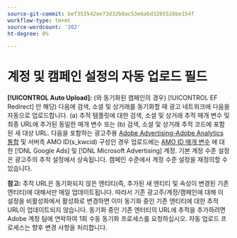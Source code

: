 ```yaml
---
source-git-commit: bef353542ee73d32b8ac53e6abd3265528be154f
workflow-type: tm+mt
source-wordcount: '202'
ht-degree: 0%

---
```

# 계정 및 캠페인 설정의 자동 업로드 필드

**[!UICONTROL Auto Upload]:** (와 동기화된 캠페인의 경우) [!UICONTROL EF Redirect] 만 해당) 다음에 검색, 소셜 및 상거래를 동기화할 때 광고 네트워크에 다음을 자동으로 업로드합니다. (a) 추적 템플릿에 대한 검색, 소셜 및 상거래 추적 매개 변수 및 최종 URL에 추가된 동일한 매개 변수 또는 (b) 검색, 소셜 및 상거래 추적 코드에 포함된 새 대상 URL. 다음을 포함하는 광고주용 [Adobe Advertising-Adobe Analytics 통합](https://experienceleague.adobe.com/docs/advertising/integrations/analytics/overview.html) 및 서버측 AMO ID(s_kwcid) 구성인 경우 업로드에는 [AMO ID 매개 변수](/help/integrations/analytics/ids.md#amo-id) 에 대한 [!DNL Google Ads] 및 [!DNL Microsoft Advertising] 계정. 기본 계정 수준 설정은 광고주의 추적 설정에서 상속됩니다. 캠페인 수준에서 계정 수준 설정을 재정의할 수 있습니다.

**참고:** 추적 URL은 동기화되지 않은 엔티티(즉, 추가된 새 엔티티 및 속성이 변경된 기존 엔티티)에 대해서만 매일 업데이트됩니다. 따라서 기존 광고주/계정/캠페인에 대해 이 설정을 비활성화에서 활성화로 변경하면 이미 동기화 중인 기존 엔티티에 대한 추적 URL이 업데이트되지 않습니다. 동기화 중인 기존 엔터티의 URL에 추적을 추가하려면 Adobe 계정 팀에 연락하여 1회 수동 동기화 프로세스를 요청하십시오. 자동 업로드 프로세스는 향후 변경 사항을 처리합니다.
